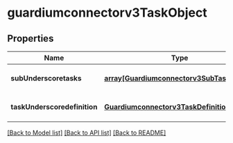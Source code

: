 # guardiumconnectorv3TaskObject

## Properties
Name | Type | Description | Notes
------------ | ------------- | ------------- | -------------
**subUnderscoretasks** | [**array[Guardiumconnectorv3SubTaskObject]**](Guardiumconnectorv3SubTaskObject.md) |  | [optional] [default to null]
**taskUnderscoredefinition** | [**Guardiumconnectorv3TaskDefinitionObject**](Guardiumconnectorv3TaskDefinitionObject.md) |  | [optional] [default to null]

[[Back to Model list]](../README.md#documentation-for-models) [[Back to API list]](../README.md#documentation-for-api-endpoints) [[Back to README]](../README.md)


